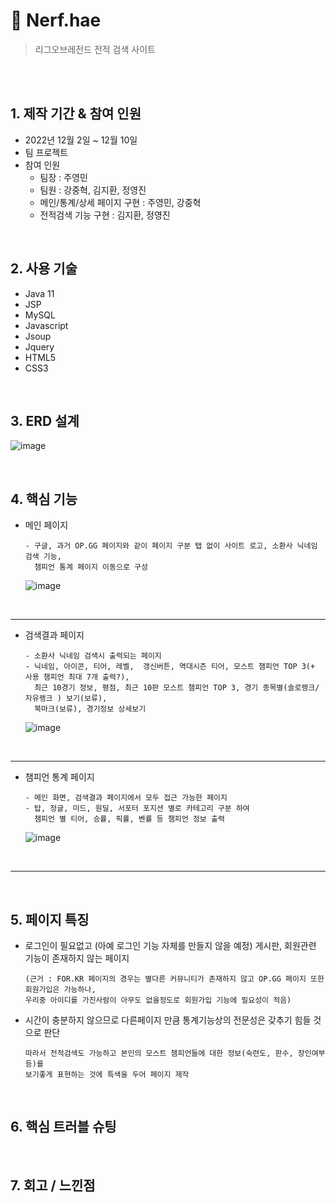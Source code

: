 # 📌 Nerf.hae
>리그오브레전드 전적 검색 사이트

<br>
<br>

## 1. 제작 기간 & 참여 인원
- 2022년 12월 2일 ~ 12월 10일
- 팀 프로젝트
- 참여 인원
  - 팀장 : 주영민
  - 팀원 : 강중혁, 김지환, 정영진
  - 메인/통계/상세 페이지 구현 : 주영민, 강중혁
  - 전적검색 기능 구현 : 김지환, 정영진
<br>

## 2. 사용 기술
  - Java 11
  - JSP
  - MySQL
  - Javascript
  - Jsoup
  - Jquery
  - HTML5
  - CSS3

<br>

## 3. ERD 설계
  ![image](https://user-images.githubusercontent.com/110506500/207405103-90768f3c-55e2-44e0-a650-85f792bc4ecf.png)


<br>

## 4. 핵심 기능

  - 메인 페이지

        - 구글, 과거 OP.GG 페이지와 같이 페이지 구분 탭 없이 사이트 로고, 소환사 닉네임 검색 기능,
          챔피언 통계 페이지 이동으로 구성 
    ![image](https://user-images.githubusercontent.com/110506500/207396098-a981a414-419d-4d32-a209-af3f2dd1fc79.png)
<br>

***

  - 검색결과  페이지
  
        - 소환사 닉네임 검색시 출력되는 페이지
        - 닉네임, 아이콘, 티어, 레벨,  갱신버튼, 역대시즌 티어, 모스트 챔피언 TOP 3(+ 사용 챔피언 최대 7개 출력?),
          최근 10경기 정보, 평점, 최근 10판 모스트 챔피언 TOP 3, 경기 종목별(솔로랭크/자유랭크 ) 보기(보류), 
          북마크(보류), 경기정보 상세보기
    ![image](https://user-images.githubusercontent.com/110506500/207481685-72c9b399-ab7c-40a7-9b06-18d7e9bf24e7.png)

<br>

***

  - 챔피언 통계 페이지
  
        - 메인 화면, 검색결과 페이지에서 모두 접근 가능한 페이지
        - 탑, 정글, 미드, 원딜, 서포터 포지션 별로 카테고리 구분 하여 
          챔피언 별 티어, 승률, 픽률, 벤률 등 챔피언 정보 출력
    ![image](https://user-images.githubusercontent.com/110506500/207396883-bbfbf061-8776-49a9-b8df-e30d85f61950.png)
<br>

***

<br>

## 5. 페이지 특징

  - 로그인이 필요없고 (아예 로그인 기능 자체를 만들지 않을 예정)
         게시판, 회원관련 기능이 존재하지 않는 페이지
     
        (근거 : FOR.KR 페이지의 경우는 별다른 커뮤니티가 존재하지 않고 OP.GG 페이지 또한 회원가입은 가능하나,
        우리중 아이디를 가진사람이 아무도 없을정도로 회원가입 기능에 필요성이 적음)

  - 시간이 충분하지 않으므로 다른페이지 만큼 통계기능상의 전문성은 갖추기 힘들 것으로 판단
    
        따라서 전적검색도 가능하고 본인의 모스트 챔피언들에 대한 정보(숙련도, 판수, 장인여부 등)를
        보기좋게 표현하는 것에 특색을 두어 페이지 제작

<br>

## 6. 핵심 트러블 슈팅

<br>

## 7. 회고 / 느낀점





